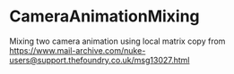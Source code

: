 # CameraAnimationMixing
Mixing two camera animation using local matrix
copy from https://www.mail-archive.com/nuke-users@support.thefoundry.co.uk/msg13027.html
